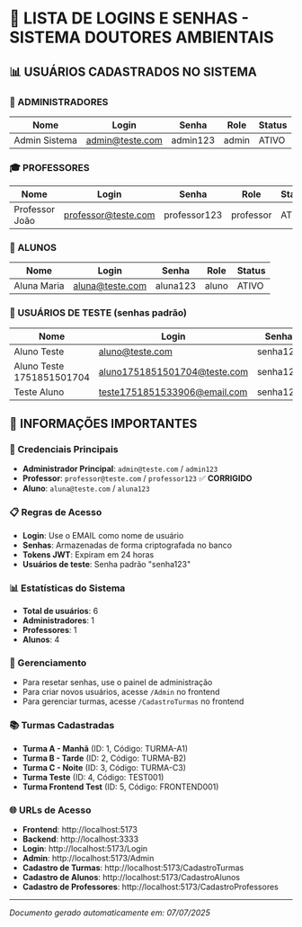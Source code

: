# 🔐 LISTA DE LOGINS E SENHAS - SISTEMA DOUTORES AMBIENTAIS

## 📊 USUÁRIOS CADASTRADOS NO SISTEMA

### 👑 ADMINISTRADORES

| Nome | Login | Senha | Role | Status |
|------|-------|-------|------|--------|
| Admin Sistema | admin@teste.com | admin123 | admin | ATIVO |

### 🎓 PROFESSORES

| Nome | Login | Senha | Role | Status |
|------|-------|-------|------|--------|
| Professor João | professor@teste.com | professor123 | professor | ATIVO |

### 🎒 ALUNOS

| Nome | Login | Senha | Role | Status |
|------|-------|-------|------|--------|
| Aluna Maria | aluna@teste.com | aluna123 | aluno | ATIVO |

### 🧪 USUÁRIOS DE TESTE (senhas padrão)

| Nome | Login | Senha | Role | ID |
|------|-------|-------|------|-----|
| Aluno Teste | aluno@teste.com | senha123 | aluno | 4 |
| Aluno Teste 1751851501704 | aluno1751851501704@teste.com | senha123 | aluno | 6 |
| Teste Aluno | teste1751851533906@email.com | senha123 | aluno | 7 |

## 📝 INFORMAÇÕES IMPORTANTES

### 🔑 Credenciais Principais
- **Administrador Principal**: `admin@teste.com` / `admin123`
- **Professor**: `professor@teste.com` / `professor123` ✅ **CORRIGIDO**
- **Aluno**: `aluna@teste.com` / `aluna123`

### 📋 Regras de Acesso
- **Login**: Use o EMAIL como nome de usuário
- **Senhas**: Armazenadas de forma criptografada no banco
- **Tokens JWT**: Expiram em 24 horas
- **Usuários de teste**: Senha padrão "senha123"

### 📊 Estatísticas do Sistema
- **Total de usuários**: 6
- **Administradores**: 1
- **Professores**: 1
- **Alunos**: 4

### 🔧 Gerenciamento
- Para resetar senhas, use o painel de administração
- Para criar novos usuários, acesse `/Admin` no frontend
- Para gerenciar turmas, acesse `/CadastroTurmas` no frontend

### 📚 Turmas Cadastradas
- **Turma A - Manhã** (ID: 1, Código: TURMA-A1)
- **Turma B - Tarde** (ID: 2, Código: TURMA-B2)
- **Turma C - Noite** (ID: 3, Código: TURMA-C3)
- **Turma Teste** (ID: 4, Código: TEST001)
- **Turma Frontend Test** (ID: 5, Código: FRONTEND001)

### 🌐 URLs de Acesso
- **Frontend**: http://localhost:5173
- **Backend**: http://localhost:3333
- **Login**: http://localhost:5173/Login
- **Admin**: http://localhost:5173/Admin
- **Cadastro de Turmas**: http://localhost:5173/CadastroTurmas
- **Cadastro de Alunos**: http://localhost:5173/CadastroAlunos
- **Cadastro de Professores**: http://localhost:5173/CadastroProfessores

---

*Documento gerado automaticamente em: 07/07/2025* 
